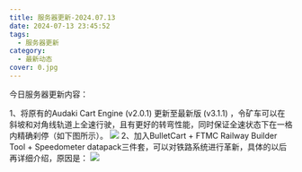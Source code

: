 ```yaml
---
title: 服务器更新-2024.07.13
date: 2024-07-13 23:45:52
tags:
  - 服务器更新
category:
  - 最新动态
cover: 0.jpg
---
```

今日服务器更新内容：

1、将原有的Audaki Cart Engine (v2.0.1) 更新至最新版 (v3.1.1) ，令矿车可以在斜坡和对角线轨道上全速行驶，且有更好的转弯性能，同时保证全速状态下在一格内精确刹停（如下图所示）。
![](1.png)
2、加入BulletCart + FTMC Railway Builder Tool + Speedometer datapack三件套，可以对铁路系统进行革新，具体的以后再详细介绍，原因是：
![](2.jpg)